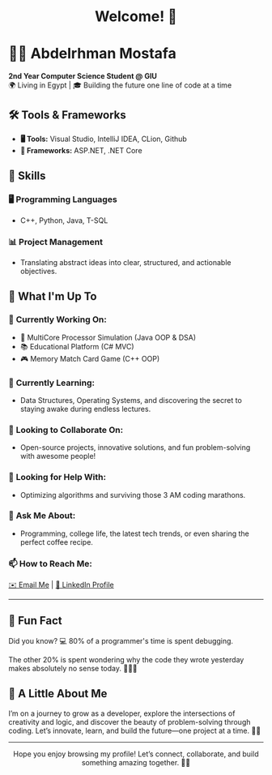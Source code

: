 <div align="center">

# Welcome!  🎉 

</div>

# 👨‍💻 Abdelrhman Mostafa  

**2nd Year Computer Science Student @ GIU**  
🌍 Living in Egypt | 🎓 Building the future one line of code at a time  



## 🛠️ Tools & Frameworks  

- **🖥️ Tools:** Visual Studio, IntelliJ IDEA, CLion, Github
- **🔧 Frameworks:** ASP.NET, .NET Core  



## 💼 Skills  

### 🖥️ Programming Languages
- C++, Python, Java, T-SQL  

### 📊 Project Management  
- Translating abstract ideas into clear, structured, and actionable objectives.  



## 🚀 What I'm Up To  

### 🔭 **Currently Working On:**  
- 🧠 MultiCore Processor Simulation (Java OOP & DSA)  
- 📚 Educational Platform (C# MVC)  
- 🎮 Memory Match Card Game (C++ OOP)  

### 🌱 **Currently Learning:**  
- Data Structures, Operating Systems, and discovering the secret to staying awake during endless lectures.  

### 👯 **Looking to Collaborate On:**  
- Open-source projects, innovative solutions, and fun problem-solving with awesome people!  

### 🤔 **Looking for Help With:**  
- Optimizing algorithms and surviving those 3 AM coding marathons.  

### 💬 **Ask Me About:**  
- Programming, college life, the latest tech trends, or even sharing the perfect coffee recipe.  

### 📫 **How to Reach Me:**  
[✉️ Email Me](mailto:abdelrhmanmoussa21@gmail.com) | [🔗 LinkedIn Profile](https://www.linkedin.com/in/abdelrhman-moussa-360a2329b/)

---

## 🎯 Fun Fact  

Did you know? 💻 80% of a programmer's time is spent debugging.

The other 20% is spent wondering why the code they wrote yesterday makes absolutely no sense today. 🤷‍♂️😅




## 🌟 A Little About Me  

I’m on a journey to grow as a developer, explore the intersections of creativity and logic, and discover the beauty of problem-solving through coding. Let’s innovate, learn, and build the future—one project at a time. 🚀✨  

---

<div align="center">
  
 Hope you enjoy browsing my profile! Let’s connect, collaborate, and build something amazing together. 🤝🔥

</div>

